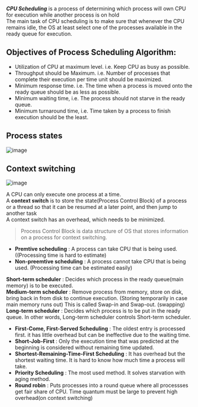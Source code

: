 ***CPU Scheduling*** is a process of determining which process will own CPU for execution while another process is on hold<br>
The main task of CPU scheduling is to make sure that whenever the CPU remains idle, the OS at least select one of the processes available in the ready queue 
for execution.<br>

## Objectives of Process Scheduling Algorithm:
* Utilization of CPU at maximum level. i.e. Keep CPU as busy as possible.
* Throughput should be Maximum. i.e. Number of processes that complete their execution per time unit should be maximized.
* Minimum response time. i.e. The time when a process is moved onto the ready queue should be as less as possible.
* Minimum waiting time, i.e. The process should not starve in the ready queue.
* Minimum turnaround time, i.e. Time taken by a process to finish execution should be the least.

## Process states
![image](https://user-images.githubusercontent.com/67142421/177235984-3a7a2698-c758-4fef-93b2-da6b516b13bd.png)

## Context switching
![image](https://user-images.githubusercontent.com/67142421/177234829-9c080823-63e8-450f-b758-74b1e8b9ee29.png)

A CPU can only execute one process at a time.<br>
A **context switch** is to store the state(Process Control Block) of a process or a thread so that it can be resumed at a later point, and then jump to another task<br>
A context switch has an overhead, which needs to be minimized.<br>
>Process Control Block is data structure of OS that stores information on a process for context switching.

* **Premtive scheduling** : A process can take CPU that is being used. ((Processing time is hard to estimate)
* **Non-preemtive scheduling** : A process cannot take CPU that is being used. (Processing time can be estimated easily)

**Short-term scheduler** : Decides which process in the ready queue(main memory) is to be executed.<br>
**Medium-term scheduler** : Remove process from memory, store on disk, bring back in from disk to continue execution. (Storing temporarily in case main memory runs out)
	This is called Swap-in and Swap-out. (swapping)<br>
**Long-term scheduler** : Decides which process is to be put in the ready queue. In other words, Long-term scheduler controls Short-term scheduler.<br>

* **First-Come, First-Served Scheduling** : The oldest entry is processed first. it has little overhead but can be ineffective due to the waiting time.
* **Short-Job-First** : Only the execution time that was predicted at the beginning is considered without remaining time updated.
* **Shortest-Remaining-Time-First Scheduling** : It has overhead but the shortest waiting time. It is hard to know how much time a process will take.
* **Priority Scheduling** : The most used method. It solves starvation with aging method.
* **Round robin** : Puts processes into a round queue where all processses get fair share of CPU. Time quantum must be large to prevent high overhead(on context switching)
